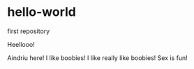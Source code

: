 # hello-world
first repository

Heellooo!

Aindriu here! I like boobies! I like really like boobies! Sex is fun!
